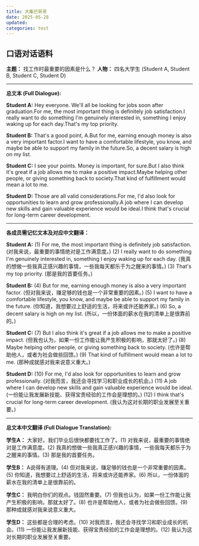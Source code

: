 ```yaml
---
title: 大集巴哥哥
date: 2025-05-28
updated:
categories: test
---
```



## 口语对话语料 

**主题：** 找工作时最重要的因素是什么？
**人物：** 四名大学生 (Student A, Student B, Student C, Student D)

---

**总文本 (Full Dialogue):**

**Student A:** Hey everyone. We'll all be looking for jobs soon after graduation.For me, the most important thing is definitely job satisfaction.I really want to do something I'm genuinely interested in, something I enjoy waking up for each day.That's my top priority.

**Student B:** That's a good point, A.But for me, earning enough money is also a very important factor.I want to have a comfortable lifestyle, you know, and maybe be able to support my family in the future.So, a decent salary is high on my list.

**Student C:** I see your points. Money is important, for sure.But I also think it's great if a job allows me to make a positive impact.Maybe helping other people, or giving something back to society.That kind of fulfillment would mean a lot to me.

**Student D:** Those are all valid considerations.For me, I'd also look for opportunities to learn and grow professionally.A job where I can develop new skills and gain valuable experience would be ideal.I think that's crucial for long-term career development.

---

**各成员需记忆文本及对应中文翻译：**

**Student A:**
(1) For me, the most important thing is definitely job satisfaction.
(对我来说，最重要的事情绝对是工作满意度。)
(2) I really want to do something I'm genuinely interested in, something I enjoy waking up for each day.
(我真的想做一些我真正感兴趣的事情，一些我每天都乐于为之醒来的事情。)
(3) That's my top priority.
(那是我的首要任务。)

**Student B:**
(4) But for me, earning enough money is also a very important factor.
(但对我来说，赚足够的钱也是一个非常重要的因素。)
(5) I want to have a comfortable lifestyle, you know, and maybe be able to support my family in the future.
(你知道，我想要过上舒适的生活，将来或许还能养家。)
(6) So, a decent salary is high on my list.
(所以，一份体面的薪水在我的清单上是很靠前的。)

**Student C:**
(7) But I also think it's great if a job allows me to make a positive impact.
(但我也认为，如果一份工作能让我产生积极的影响，那就太好了。)
(8) Maybe helping other people, or giving something back to society.
(也许是帮助他人，或者为社会做些回馈。)
(9) That kind of fulfillment would mean a lot to me.
(那种成就感对我来说意义重大。)

**Student D:**
(10) For me, I'd also look for opportunities to learn and grow professionally.
(对我而言，我还会寻找学习和职业成长的机会。)
(11) A job where I can develop new skills and gain valuable experience would be ideal.
(一份能让我发展新技能、获得宝贵经验的工作会是理想的。)
(12) I think that's crucial for long-term career development.
(我认为这对长期的职业发展至关重要。)

---

**总文本中文翻译 (Full Dialogue Translation):**

**学生A：** 大家好。我们毕业后很快都要找工作了。(1) 对我来说，最重要的事情绝对是工作满意度。(2) 我真的想做一些我真正感兴趣的事情，一些我每天都乐于为之醒来的事情。(3) 那是我的首要任务。

**学生B：** A说得有道理。(4) 但对我来说，赚足够的钱也是一个非常重要的因素。(5) 你知道，我想要过上舒适的生活，将来或许还能养家。(6) 所以，一份体面的薪水在我的清单上是很靠前的。

**学生C：** 我明白你们的观点。钱固然重要。(7) 但我也认为，如果一份工作能让我产生积极的影响，那就太好了。(8) 也许是帮助他人，或者为社会做些回馈。(9) 那种成就感对我来说意义重大。

**学生D：** 这些都是合理的考虑。(10) 对我而言，我还会寻找学习和职业成长的机会。(11) 一份能让我发展新技能、获得宝贵经验的工作会是理想的。(12) 我认为这对长期的职业发展至关重要。
